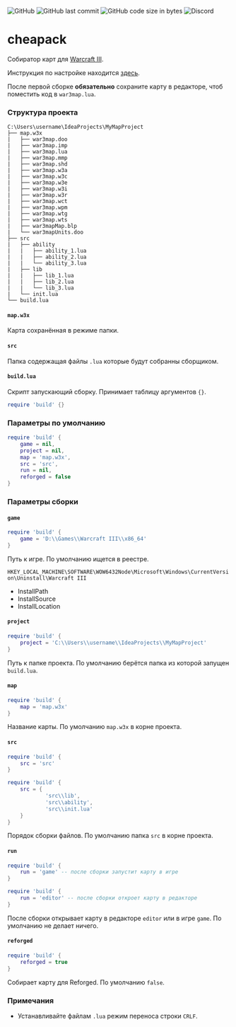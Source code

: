 ![GitHub](https://img.shields.io/github/license/nazarpunk/cheapack?style=flat-square)
![GitHub last commit](https://img.shields.io/github/last-commit/nazarpunk/cheapack?style=flat-square)
![GitHub code size in bytes](https://img.shields.io/github/languages/code-size/nazarpunk/cheapack?style=flat-square)
![Discord](https://img.shields.io/discord/543458159818440705?label=XGM%20-%20discord&style=flat-square)
# cheapack
Собиратор карт для [Warcraft III](https://playwarcraft3.com/ru-ru/).

Инструкция по настройке находится [здесь](https://xgm.guru/p/wc3/cheapack).

После первой сборке **обязательно** сохраните карту в редакторе, чтоб поместить код в `war3map.lua`.
### Структура проекта
```
C:\Users\username\IdeaProjects\MyMapProject
├── map.w3x
|   ├── war3map.doo
|   ├── war3map.imp
|   ├── war3map.lua
|   ├── war3map.mmp
|   ├── war3map.shd
|   ├── war3map.w3a
|   ├── war3map.w3c
|   ├── war3map.w3e
|   ├── war3map.w3i
|   ├── war3map.w3r
|   ├── war3map.wct
|   ├── war3map.wpm
|   ├── war3map.wtg
|   ├── war3map.wts
|   ├── war3mapMap.blp
|   └── war3mapUnits.doo
├── src
|   ├── ability
|   |   ├── ability_1.lua
|   |   ├── ability_2.lua
|   |   └── ability_3.lua
|   ├── lib
|   |   ├── lib_1.lua
|   |   ├── lib_2.lua
|   |   └── lib_3.lua
|   └── init.lua
└── build.lua
```
#### `map.w3x`
Карта сохранённая в режиме папки.
#### `src`
Папка содержащая файлы `.lua` которые будут собранны сборщиком.
#### `build.lua`
Скрипт запускающий сборку. Принимает таблицу аргументов `{}`.
```lua
require 'build' {}
```
### Параметры по умолчанию
```lua
require 'build' {
    game = nil,
    project = nil,
    map = 'map.w3x',
    src = 'src',
    run = nil,
    reforged = false
}
```
### Параметры сборки

#### `game`
```lua
require 'build' {
    game = 'D:\\Games\\Warcraft III\\x86_64' 
}
```
Путь к игре. По умолчанию ищется в реестре.

``HKEY_LOCAL_MACHINE\SOFTWARE\WOW6432Node\Microsoft\Windows\CurrentVersion\Uninstall\Warcraft III``
- InstallPath
- InstallSource
- InstallLocation

#### `project`
```lua
require 'build' {
    project = 'C:\\Users\\username\\IdeaProjects\\MyMapProject' 
}
```
Путь к папке проекта. По умолчанию берётся папка из которой запущен `build.lua`. 
#### `map`
```lua
require 'build' {
    map = 'map.w3x' 
}
```
Название карты. По умолчанию `map.w3x` в корне проекта.
#### `src`
```lua
require 'build' {
    src = 'src'
}
```
```lua
require 'build' {
    src = {
            'src\\lib', 
            'src\\ability',
            'src\\init.lua'
    } 
}
```
Порядок сборки файлов. По умолчанию папка `src` в корне проекта.

#### `run`
```lua
require 'build' {
    run = 'game' -- после сборки запустит карту в игре
}
```
```lua
require 'build' {
    run = 'editor' -- после сборки откроет карту в редакторе
}
```
После сборки открывает карту в редакторе `editor` или в игре `game`. По умолчанию не делает ничего.
#### `reforged`
```lua
require 'build' {
    reforged = true 
}
``` 
Собирает карту для Reforged. По умолчанию `false`.


### Примечания
- Устанавливайте файлам `.lua` режим переноса строки `CRLF`. 




